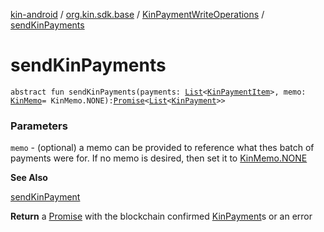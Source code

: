[kin-android](../../index.md) / [org.kin.sdk.base](../index.md) / [KinPaymentWriteOperations](index.md) / [sendKinPayments](./send-kin-payments.md)

# sendKinPayments

`abstract fun sendKinPayments(payments: `[`List`](https://kotlinlang.org/api/latest/jvm/stdlib/kotlin.collections/-list/index.html)`<`[`KinPaymentItem`](../../org.kin.sdk.base.models/-kin-payment-item/index.md)`>, memo: `[`KinMemo`](../../org.kin.sdk.base.models/-kin-memo/index.md)` = KinMemo.NONE): `[`Promise`](../../org.kin.sdk.base.tools/-promise/index.md)`<`[`List`](https://kotlinlang.org/api/latest/jvm/stdlib/kotlin.collections/-list/index.html)`<`[`KinPayment`](../../org.kin.sdk.base.models/-kin-payment/index.md)`>>`

### Parameters

`memo` - (optional) a memo can be provided to reference what thes batch of payments
were for. If no memo is desired, then set it to [KinMemo.NONE](../../org.kin.sdk.base.models/-kin-memo/-n-o-n-e.md)

**See Also**

[sendKinPayment](send-kin-payment.md)

**Return**
a [Promise](../../org.kin.sdk.base.tools/-promise/index.md) with the blockchain confirmed [KinPayment](../../org.kin.sdk.base.models/-kin-payment/index.md)s or an error

